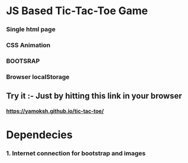 # JS Based Tic-Tac-Toe Game


### Single html page
### CSS Animation
### BOOTSRAP
### Browser localStorage

## Try it :- Just by hitting this link in your browser 
#### https://yamoksh.github.io/tic-tac-toe/


# Dependecies
### 1. Internet connection for bootstrap and images
